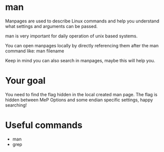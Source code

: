 # man

Manpages are used to describe Linux commands and help you understand what settings and 
arguments can be passed.
 
man is very important for daily operation of unix based systems.

You can open manpages locally by directly referencing them after the man command like:
man filename

Keep in mind you can also search in manpages, maybe this will help you.

# Your goal
You need to find the flag hidden in the local created man page.
The flag is hidden between MeP Options and some endian specific settings, happy searching!

# Useful commands
- man
- grep
